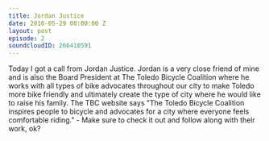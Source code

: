 ```yaml
---
title: Jordan Justice
date: 2016-05-29 00:00:00 Z
layout: post
episode: 2
soundcloudID: 266410591
---
```


Today I got a call from Jordan Justice. Jordan is a very close friend of mine and is also the Board President at The Toledo Bicycle Coalition where he works with all types of bike advocates throughout our city to make Toledo more bike friendly and ultimately create the type of city where he would like to raise his family. The TBC website says "The Toledo Bicycle Coalition inspires people to bicycle and advocates for a city where everyone feels comfortable riding." - Make sure to check it out and follow along with their work, ok?
